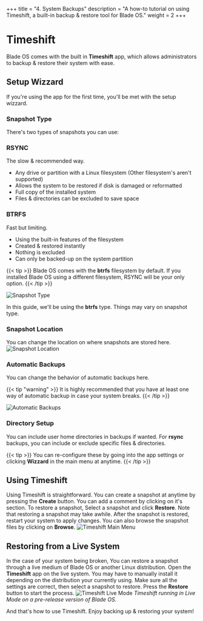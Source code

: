 +++
title = "4. System Backups"
description = "A how-to tutorial on using Timeshift, a built-in backup & restore tool for Blade OS."
weight = 2
+++

# Timeshift
Blade OS comes with the built in **Timeshift** app, which allows administrators to backup & restore their system with ease.

## Setup Wizzard
If you're using the app for the first time, you'll be met with the setup wizzard.

### Snapshot Type
There's two types of snapshots you can use:

### RSYNC
The slow & recommended way.
* Any drive or partition with a Linux filesystem (Other filesystem's aren't supported)
* Allows the system to be restored if disk is damaged or reformatted
* Full copy of the installed system
* Files & directories can be excluded to save space

### BTRFS
Fast but limiting.
* Using the built-in features of the filesystem
* Created & restored instantly
* Nothing is excluded
* Can only be backed-up on the system partition

{{< tip >}} Blade OS comes with the **btrfs** filesystem by default. If you installed Blade OS using a different filesystem, RSYNC will be your only option. {{< /tip >}}

![Snapshot Type](../../../images/docs/v24/ts-snapshotType.png)

In this guide, we'll be using the **btrfs** type. Things may vary on snapshot type.

### Snapshot Location
You can change the location on where snapshots are stored here.
![Snapshot Location](../../../images/docs/v24/ts-snapshotLocation.png)

### Automatic Backups
You can change the behavior of automatic backups here.

{{< tip "warning" >}} It is highly recommended that you have at least one way of automatic backup in case your system breaks. {{< /tip >}}

![Automatic Backups](../../../images/docs/v24/ts-autoBackup.png)

### Directory Setup
You can include user home directories in backups if wanted. For **rsync** backups, you can include or exclude specific files & directories.

{{< tip >}} You can re-configure these by going into the app settings or clicking **Wizzard** in the main menu at anytime. {{< /tip >}}

## Using Timeshift
Using Timeshift is straightforward. You can create a snapshot at anytime by pressing the **Create** button. You can add a comment by clicking on it's section. To restore a snapshot, Select a snapshot and click **Restore**. Note that restoring a snapshot may take awhile. After the snapshot is restored, restart your system to apply changes.
You can also browse the snapshot files by clicking on **Browse**.
![Timeshift Main Menu](../../../images/docs/v24/ts-mainMenu.png)

## Restoring from a Live System
In the case of your system being broken, You can restore a snapshot through a live medium of Blade OS or another Linux distribution. Open the **Timeshift** app on the live system. You may have to manually install it depending on the distribution your currently using. Make sure all the settings are correct, then select a snapshot to restore. Press the **Restore** button to start the process.
![Timeshift Live Mode](../../../images/docs/v24/ts-liveMode.png)
*Timeshift running in Live Mode on a pre-release version of Blade OS.*

And that's how to use Timeshift. Enjoy backing up & restoring your system!